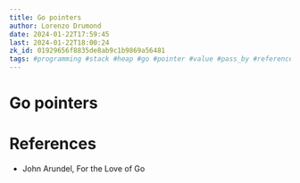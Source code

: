 ```yaml
---
title: Go pointers
author: Lorenzo Drumond
date: 2024-01-22T17:59:45
last: 2024-01-22T18:00:24
zk_id: 01929656f8835de8ab9c1b9869a56481
tags: #programming #stack #heap #go #pointer #value #pass_by #reference #for_the_love_of_go
---
```



# Go pointers

# References
- John Arundel, For the Love of Go

